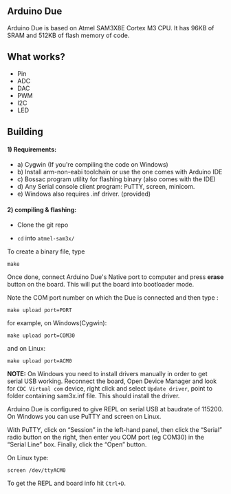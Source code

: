 Arduino Due 
-----------
Arduino Due is based on Atmel SAM3X8E Cortex M3 CPU. It has 96KB of SRAM and 512KB of flash memory of code.


## What works?
 * Pin
 * ADC
 * DAC
 * PWM
 * I2C
 * LED

## Building


#### 1) Requirements:

-	a) Cygwin (If you're compiling the code on Windows)
-	b) Install arm-non-eabi toolchain or use the one comes with Arduino IDE
-	c) Bossac program utility for flashing binary (also comes with the IDE)
-	d) Any Serial console client program: PuTTY, screen, minicom.
-	e) Windows also requires .inf driver. (provided)


#### 2) compiling & flashing:

* Clone the git repo

* ``cd`` into ``atmel-sam3x/``

To create a binary file, type
```
make
```

Once done, connect Arduino Due's Native port to computer and press **erase** button on the board. This will put the board into bootloader mode.

Note the COM port number on which the Due is connected and then type :
```
make upload port=PORT
```
for example, on Windows(Cygwin):
```
make upload port=COM30
```
and on Linux:
```
make upload port=ACM0
```


**NOTE:** On Windows you need to install drivers manually in order to get serial USB working. Reconnect the board, Open Device Manager and look for ``CDC Virtual com`` device,  right click and select ``Update driver``,
point to folder containing sam3x.inf file. This should install the driver.


Arduino Due is configured to give REPL on serial USB at baudrate of 115200. On Windows you can use PuTTY and screen on Linux. 

With PuTTY, click on “Session” in the left-hand panel, then click the “Serial” radio button on the right, then enter you COM port (eg COM30) in the “Serial Line” box. Finally, click the “Open” button.

On Linux type:
```
screen /dev/ttyACM0
```

To get the REPL and board info hit ``Ctrl+D``.
